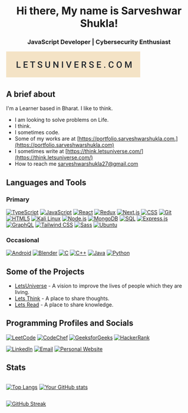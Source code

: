 <h1 align="center">Hi there, My name is Sarveshwar Shukla!</h1>
<h3 align="center">JavaScript Developer | Cybersecurity Enthusiast</h3>



[![hello world](./letsuniverse.svg)](https://letsuniverse.com)

## A brief about

I'm a Learner based in Bharat. I like to think.

- I am looking to solve problems on Life. 
- I think.
- I sometimes code.
- Some of my works are at [https://portfolio.sarveshwarshukla.com.](https://portfolio.sarveshwarshukla.com)
- I sometimes write at [https://think.letsuniverse.com/](https://think.letsuniverse.com/)
- How to reach me sarveshwarshukla27@gmail.com


## Languages and Tools
### Primary 
[![TypeScript](https://img.shields.io/badge/TypeScript-3178C6?style=for-the-badge&logo=typescript&logoColor=white)](https://www.typescriptlang.org/)
[![JavaScript](https://img.shields.io/badge/JavaScript-000000?style=for-the-badge&logo=javascript&logoColor=F7DF1E)](https://developer.mozilla.org/en-US/docs/Web/JavaScript)
[![React](https://img.shields.io/badge/React-61DAFB?style=for-the-badge&logo=react&logoColor=black)](https://reactjs.org/)
[![Redux](https://img.shields.io/badge/Redux-764ABC?style=for-the-badge&logo=redux&logoColor=white)](https://redux.js.org/)
[![Next.js](https://img.shields.io/badge/Next.js-000000?style=for-the-badge&logo=next.js&logoColor=white)](https://nextjs.org/)
[![CSS](https://img.shields.io/badge/CSS-1572B6?style=for-the-badge&logo=css3&logoColor=white)](https://developer.mozilla.org/en-US/docs/Web/CSS)
[![Git](https://img.shields.io/badge/Git-F05032?style=for-the-badge&logo=git&logoColor=white)](https://git-scm.com/)
[![HTML5](https://img.shields.io/badge/HTML5-E34F26?style=for-the-badge&logo=html5&logoColor=white)](https://developer.mozilla.org/en-US/docs/Web/Guide/HTML/HTML5)
[![Kali Linux](https://img.shields.io/badge/Kali_Linux-557C94?style=for-the-badge&logo=kali-linux&logoColor=white)](https://www.kali.org/)
[![Node.js](https://img.shields.io/badge/Node.js-43853D?style=for-the-badge&logo=node.js&logoColor=white)](https://nodejs.org/)
[![MongoDB](https://img.shields.io/badge/MongoDB-47A248?style=for-the-badge&logo=mongodb&logoColor=white)](https://www.mongodb.com/)
[![SQL](https://img.shields.io/badge/SQL-4479A1?style=for-the-badge&logo=amazon-dynamodb&logoColor=white)](https://en.wikipedia.org/wiki/SQL)
[![Express.js](https://img.shields.io/badge/Express.js-000000?style=for-the-badge&logo=express&logoColor=white)](https://expressjs.com/)
[![GraphQL](https://img.shields.io/badge/GraphQL-E10098?style=for-the-badge&logo=graphql&logoColor=white)](https://graphql.org/)
[![Tailwind CSS](https://img.shields.io/badge/Tailwind_CSS-38B2AC?style=for-the-badge&logo=tailwind-css&logoColor=white)](https://tailwindcss.com/)
[![Sass](https://img.shields.io/badge/Sass-CC6699?style=for-the-badge&logo=sass&logoColor=white)](https://sass-lang.com/)
[![Ubuntu](https://img.shields.io/badge/Ubuntu-E95420?style=for-the-badge&logo=ubuntu&logoColor=white)](https://ubuntu.com/)
<!-- [![LetsUniverse](https://img.shields.io/badge/LetsUniverse-%23000000.svg?style=for-the-badge&logo=sanity&logoColor=white)](https://www.letsuniverse.com/) -->


### Occasional
[![Android](https://img.shields.io/badge/Android-3DDC84?style=for-the-badge&logo=android&logoColor=white)](https://developer.android.com)
[![Blender](https://img.shields.io/badge/Blender-F5792A?style=for-the-badge&logo=blender&logoColor=white)](https://www.blender.org/)
[![C](https://img.shields.io/badge/C-00599C?style=for-the-badge&logo=c&logoColor=white)](https://en.wikipedia.org/wiki/C_(programming_language))
[![C++](https://img.shields.io/badge/C++-00599C?style=for-the-badge&logo=c%2B%2B&logoColor=white)](https://isocpp.org/) 
[![Java](https://img.shields.io/badge/Java-ED8B00?style=for-the-badge&logo=java&logoColor=white)](https://www.java.com/)
[![Python](https://img.shields.io/badge/Python-3776AB?style=for-the-badge&logo=python&logoColor=white)](https://www.python.org/)





## Some of the Projects

- [LetsUniverse](https://www.letsuniverse.com/) - A vision to improve the lives of people which they are living.
- [Lets Think](https://think.letsuniverse.com/) - A place to share thoughts.
- [Lets Read](https://read.letsuniverse.com/) - A place to share knowledge.

## Programming Profiles and Socials

[![LeetCode](https://img.shields.io/badge/LeetCode-%23000000.svg?style=for-the-badge&logo=LeetCode&logoColor=F89F1B)](https://leetcode.com/SarveshwarShukla/)
[![CodeChef](https://img.shields.io/badge/CodeChef-%23402819.svg?style=for-the-badge&logo=CodeChef&logoColor=white)](https://www.codechef.com/users/sarveshwar_s)
[![GeeksforGeeks](https://img.shields.io/badge/GeeksforGeeks-%232F8D46.svg?style=for-the-badge&logo=GeeksforGeeks&logoColor=white)](https://auth.geeksforgeeks.org/user/sarveshwarshukla27/)
[![HackerRank](https://img.shields.io/badge/HackerRank-%2332C766.svg?style=for-the-badge&logo=HackerRank&logoColor=white)](https://www.hackerrank.com/SarveshwarShukla)

[![LinkedIn](https://img.shields.io/badge/LinkedIn-%230077B5.svg?style=for-the-badge&logo=linkedin&logoColor=white)](https://www.linkedin.com/in/sarveshwar-shukla/)
[![Email](https://img.shields.io/badge/Email-%23040F0F.svg?style=for-the-badge&logo=Gmail&logoColor=white)](mailto:sarveshwarshukla27@gmail.com)
[![Personal Website](https://img.shields.io/badge/website-%23ED8B00.svg?style=for-the-badge&logo=Internet%20Explorer&logoColor=white)](https://www.sarveshwarshukla.com/)



## Stats

<div style="display: flex; align-items: flex-start; gap: 0.3rem; flex-wrap: wrap;">
<!-- <div> -->

[![Top Langs](https://github-readme-stats.vercel.app/api/top-langs/?username=SarveshwarShukla&theme=blue-green&show_icons=true&locale=en&layout=compact)](https://github-readme-stats.vercel.app/api/top-langs/?username=SarveshwarShukla&theme=blue-green&show_icons=true&locale=en&layout=compact)

[![Your GitHub stats](https://github-readme-stats.vercel.app/api?username=SarveshwarShukla&theme=blue-green)](https://github-readme-stats.vercel.app/api?username=SarveshwarShukla&theme=blue-green)
</div>

[![GitHub Streak](https://github-readme-streak-stats.herokuapp.com/?user=SarveshwarShukla&theme=blue-green)](https://git.io/streak-stats)
  
